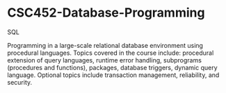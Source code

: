 # CSC452-Database-Programming

SQL

Programming in a large-scale relational database environment using procedural languages. Topics covered in the course include: procedural extension of query languages, runtime error handling, subprograms (procedures and functions), packages, database triggers, dynamic query language. Optional topics include transaction management, reliability, and security.
